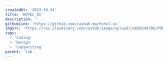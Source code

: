 ```yaml
---
createdAt: '2023-10-24'
title: 'HOTEL_UI'
description: ''
githubLink: 'https://github.com/casbah-ma/hotel-ui'
imgSrc: 'https://res.cloudinary.com/casbah/image/upload/v1696249706/PORTFOLIO/Capture_d_%C3%A9cran_2023-10-02_%C3%A0_14.27.04_umu882.png'
tags:
  - 'Coding'
  - 'Design'
  - 'Copywriting'
parent: 'lab'
---
```

